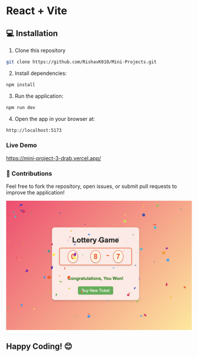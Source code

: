 # React + Vite

## 💻 Installation 

1. Clone this repository
```bash
git clone https://github.com/RishavK010/Mini-Projects.git
```
2. Install dependencies:
```bash
npm install
```
3. Run the application:
```bash
npm run dev
```
4. Open the app in your browser at:
```bash
http://localhost:5173
```

### Live Demo
https://mini-project-3-drab.vercel.app/

### 🤝 Contributions

Feel free to fork the repository, open issues, or submit pull requests to improve the application!

![App Screenshot](https://github.com/RishavK010/Mini-Projects/blob/1ebaef980a382996c08a70d51ad04225e51953c9/Lottery%20Game/public/sc.png)

## Happy Coding! 😊
